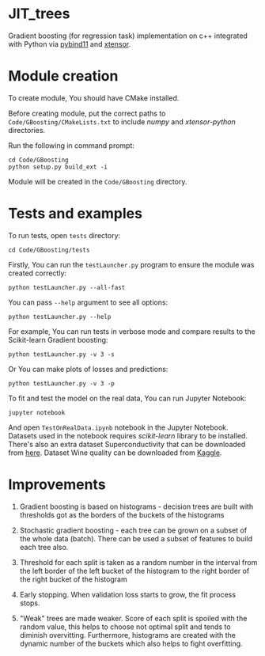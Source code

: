 # JIT_trees

Gradient boosting (for regression task) implementation on c++ integrated with Python via [pybind11](https://github.com/pybind/pybind11) and [xtensor](https://github.com/xtensor-stack/xtensor-python).


# Module creation

To create module, You should have CMake installed.

Before creating module, put the correct paths to `Code/GBoosting/CMakeLists.txt` to include *numpy* and *xtensor-python* directories.

Run the following in command prompt:

```
cd Code/GBoosting
python setup.py build_ext -i
```

Module will be created in the `Code/GBoosting` directory.


# Tests and examples

To run tests, open `tests` directory:

```
cd Code/GBoosting/tests
```

Firstly, You can run the `testLauncher.py` program to ensure the module was created correctly:

```
python testLauncher.py --all-fast
```

You can pass `--help` argument to see all options:

```
python testLauncher.py --help
```

For example, You can run tests in verbose mode and compare results to the Scikit-learn Gradient boosting:

```
python testLauncher.py -v 3 -s
```

Or You can make plots of losses and predictions:

```
python testLauncher.py -v 3 -p
```

To fit and test the model on the real data, You can run Jupyter Notebook:

```
jupyter notebook
```

And open `TestOnRealData.ipynb` notebook in the Jupyter Notebook. Datasets used in the notebook requires *scikit-learn* library to be installed. There's also an extra dataset Superconductivity that can be downloaded from [here](https://archive.ics.uci.edu/ml/datasets/Superconductivty+Data). Dataset Wine quality can be downloaded from [Kaggle](https://www.kaggle.com/kashnitsky/mlcourse?select=winequality-white.csv).


# Improvements

1. Gradient boosting is based on histograms - decision trees are built with thresholds got as the borders of the buckets of the histograms

2. Stochastic gradient boosting - each tree can be grown on a subset of the whole data (batch). There can be used a subset of features to build each tree also.

3. Threshold for each split is taken as a random number in the interval from the left border of the left bucket of the histogram to the right border of the right bucket of the histogram

4. Early stopping. When validation loss starts to grow, the fit process stops.

5. "Weak" trees are made weaker. Score of each split is spoiled with the random value, this helps to choose not optimal split and tends to diminish overvitting. Furthermore, histograms are created with the dynamic number of the buckets which also helps to fight overfitting.

